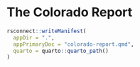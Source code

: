 # The Colorado Report

```r
rsconnect::writeManifest(
  appDir = ".", 
  appPrimaryDoc = "colorado-report.qmd",
  quarto = quarto::quarto_path()
)
```